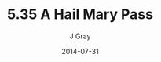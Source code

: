 ---
title: '5.35 A Hail Mary Pass'
alt: 'Mysteries of the Arcana'
date: '2014-07-31'
author: 'J Gray'
artist: 'Keira'
chapter: '5 Inn Trouble'
filler: false
---